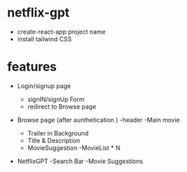 # netflix-gpt

- create-react-app project name
- install tailwind CSS


# features 
 - Login/signup page
   - signIN/signUp Form 
   - redirect to Browse page
 - Browse page (after aunthetication )
    -header
    -Main movie
      - Trailer in Background
      - Title & Description
      - MovieSuggestion 
        -MovieList * N

- NetflixGPT
    -Search Bar
    -Movie Suggestions